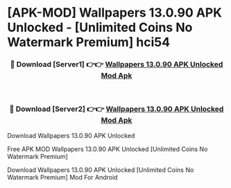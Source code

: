 # [APK-MOD] Wallpapers 13.0.90 APK Unlocked - [Unlimited Coins No Watermark Premium] hci54



<div align="center">
<h3>🔴 Download [Server1] 👉👉 <a href="https://momento.my/?title=Wallpapers_13.0.90_APK_Unlocked">Wallpapers 13.0.90 APK Unlocked Mod Apk</a></h3><br>

<h3>🔴 Download [Server2] 👉👉 <a href="https://momento.my/?title=Wallpapers_13.0.90_APK_Unlocked">Wallpapers 13.0.90 APK Unlocked Mod Apk</a></h3>
</div>



Download Wallpapers 13.0.90 APK Unlocked 

Free APK MOD Wallpapers 13.0.90 APK Unlocked [Unlimited Coins No Watermark Premium]

Download Wallpapers 13.0.90 APK Unlocked [Unlimited Coins No Watermark Premium] Mod For Android

